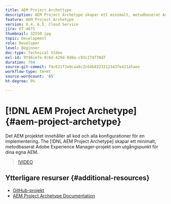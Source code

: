 ```yaml
---
title: AEM Project Archettype
description: AEM Project Archetype skapar ett minimalt, metodbaserat Adobe Experience Manager-projekt som utgångspunkt för dina egna AEM.
feature: AEM Project Archetype
version: 6.4, 6.5, Cloud Service
jira: KT-4675
thumbnail: 32550.jpg
topic: Development
role: Developer
level: Beginner
doc-type: Technical Video
exl-id: 9f46ce7e-9c6d-429d-9d8a-c93c274f70d7
duration: 704
source-git-commit: f4c621f3a9caa8c2c64b8323312343fe421a5aee
workflow-type: tm+mt
source-wordcount: '65'
ht-degree: 0%

---
```


# [!DNL AEM Project Archetype] {#aem-project-archetype}

Det AEM projektet innehåller all kod och alla konfigurationer för en implementering. The [!DNL AEM Project Archetype] skapar ett minimalt, metodbaserat Adobe Experience Manager-projekt som utgångspunkt för dina egna AEM.

>[!VIDEO](https://video.tv.adobe.com/v/32550?quality=12&learn=on)

## Ytterligare resurser {#additional-resources}

* [GitHub-projekt](https://github.com/adobe/aem-project-archetype)
* [AEM Project Archetype Documentation](https://experienceleague.adobe.com/docs/experience-manager-core-components/using/developing/archetype/overview.html)

